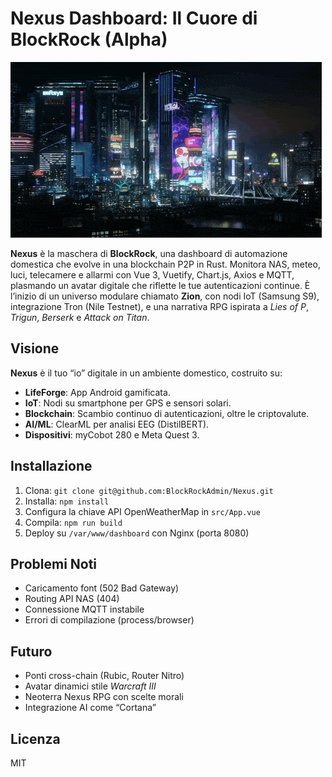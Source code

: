 # Nexus Dashboard: Il Cuore di BlockRock (Alpha)

![Coding GIF](https://github.com/BlockRockAdmin/BlockRockAdmin/blob/main/cyberpunk-2077.gif)

**Nexus** è la maschera di **BlockRock**, una dashboard di automazione domestica che evolve in una blockchain P2P in Rust. Monitora NAS, meteo, luci, telecamere e allarmi con Vue 3, Vuetify, Chart.js, Axios e MQTT, plasmando un avatar digitale che riflette le tue autenticazioni continue. È l’inizio di un universo modulare chiamato **Zion**, con nodi IoT (Samsung S9), integrazione Tron (Nile Testnet), e una narrativa RPG ispirata a *Lies of P*, *Trigun*, *Berserk* e *Attack on Titan*.

## Visione
**Nexus** è il tuo “io” digitale in un ambiente domestico, costruito su:
- **LifeForge**: App Android gamificata.
- **IoT**: Nodi su smartphone per GPS e sensori solari.
- **Blockchain**: Scambio continuo di autenticazioni, oltre le criptovalute.
- **AI/ML**: ClearML per analisi EEG (DistilBERT).
- **Dispositivi**: myCobot 280 e Meta Quest 3.

## Installazione
1. Clona: `git clone git@github.com:BlockRockAdmin/Nexus.git`
2. Installa: `npm install`
3. Configura la chiave API OpenWeatherMap in `src/App.vue`
4. Compila: `npm run build`
5. Deploy su `/var/www/dashboard` con Nginx (porta 8080)

## Problemi Noti
- Caricamento font (502 Bad Gateway)
- Routing API NAS (404)
- Connessione MQTT instabile
- Errori di compilazione (process/browser)

## Futuro
- Ponti cross-chain (Rubic, Router Nitro)
- Avatar dinamici stile *Warcraft III*
- Neoterra Nexus RPG con scelte morali
- Integrazione AI come “Cortana”

## Licenza
MIT
